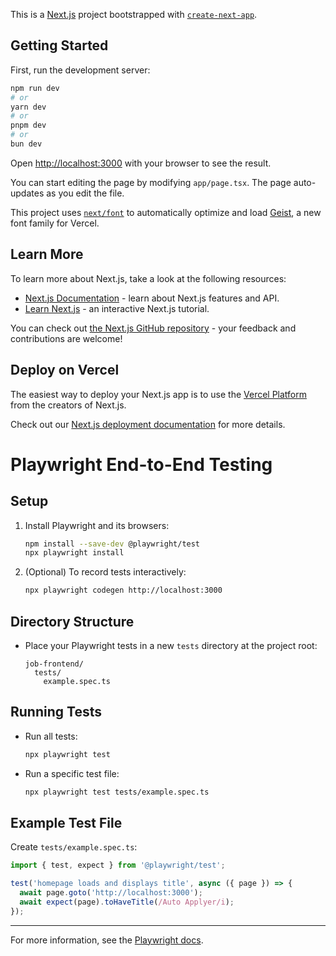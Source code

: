 This is a [Next.js](https://nextjs.org) project bootstrapped with [`create-next-app`](https://nextjs.org/docs/app/api-reference/cli/create-next-app).

## Getting Started

First, run the development server:

```bash
npm run dev
# or
yarn dev
# or
pnpm dev
# or
bun dev
```

Open [http://localhost:3000](http://localhost:3000) with your browser to see the result.

You can start editing the page by modifying `app/page.tsx`. The page auto-updates as you edit the file.

This project uses [`next/font`](https://nextjs.org/docs/app/building-your-application/optimizing/fonts) to automatically optimize and load [Geist](https://vercel.com/font), a new font family for Vercel.

## Learn More

To learn more about Next.js, take a look at the following resources:

- [Next.js Documentation](https://nextjs.org/docs) - learn about Next.js features and API.
- [Learn Next.js](https://nextjs.org/learn) - an interactive Next.js tutorial.

You can check out [the Next.js GitHub repository](https://github.com/vercel/next.js) - your feedback and contributions are welcome!

## Deploy on Vercel

The easiest way to deploy your Next.js app is to use the [Vercel Platform](https://vercel.com/new?utm_medium=default-template&filter=next.js&utm_source=create-next-app&utm_campaign=create-next-app-readme) from the creators of Next.js.

Check out our [Next.js deployment documentation](https://nextjs.org/docs/app/building-your-application/deploying) for more details.

# Playwright End-to-End Testing

## Setup

1. Install Playwright and its browsers:
   ```bash
   npm install --save-dev @playwright/test
   npx playwright install
   ```

2. (Optional) To record tests interactively:
   ```bash
   npx playwright codegen http://localhost:3000
   ```

## Directory Structure

- Place your Playwright tests in a new `tests` directory at the project root:
  ```
  job-frontend/
    tests/
      example.spec.ts
  ```

## Running Tests

- Run all tests:
  ```bash
  npx playwright test
  ```

- Run a specific test file:
  ```bash
  npx playwright test tests/example.spec.ts
  ```

## Example Test File

Create `tests/example.spec.ts`:

```typescript
import { test, expect } from '@playwright/test';

test('homepage loads and displays title', async ({ page }) => {
  await page.goto('http://localhost:3000');
  await expect(page).toHaveTitle(/Auto Applyer/i);
});
```

---

For more information, see the [Playwright docs](https://playwright.dev/).
